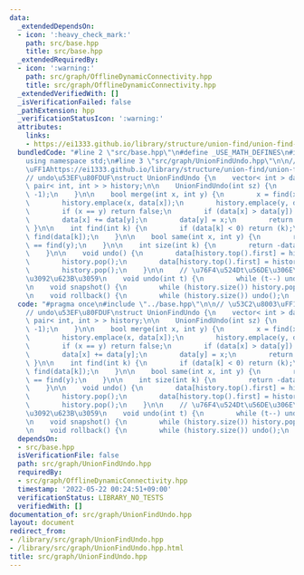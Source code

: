 ```yaml
---
data:
  _extendedDependsOn:
  - icon: ':heavy_check_mark:'
    path: src/base.hpp
    title: src/base.hpp
  _extendedRequiredBy:
  - icon: ':warning:'
    path: src/graph/OfflineDynamicConnectivity.hpp
    title: src/graph/OfflineDynamicConnectivity.hpp
  _extendedVerifiedWith: []
  _isVerificationFailed: false
  _pathExtension: hpp
  _verificationStatusIcon: ':warning:'
  attributes:
    links:
    - https://ei1333.github.io/library/structure/union-find/union-find-undo.cpp
  bundledCode: "#line 2 \"src/base.hpp\"\n#define _USE_MATH_DEFINES\n#include <bits/stdc++.h>\n\
    using namespace std;\n#line 3 \"src/graph/UnionFindUndo.hpp\"\n\n// \u53C2\u8003\
    \uFF1Ahttps://ei1333.github.io/library/structure/union-find/union-find-undo.cpp\n\
    // undo\u53EF\u80FDUF\nstruct UnionFindUndo {\n    vector< int > data;\n    stack<\
    \ pair< int, int > > history;\n\n    UnionFindUndo(int sz) {\n        data.assign(sz,\
    \ -1);\n    }\n\n    bool merge(int x, int y) {\n        x = find(x), y = find(y);\n\
    \        history.emplace(x, data[x]);\n        history.emplace(y, data[y]);\n\
    \        if (x == y) return false;\n        if (data[x] > data[y]) swap(x, y);\n\
    \        data[x] += data[y];\n        data[y] = x;\n        return true;\n   \
    \ }\n\n    int find(int k) {\n        if (data[k] < 0) return (k);\n        return\
    \ find(data[k]);\n    }\n\n    bool same(int x, int y) {\n        return find(x)\
    \ == find(y);\n    }\n\n    int size(int k) {\n        return -data[find(k)];\n\
    \    }\n\n    void undo() {\n        data[history.top().first] = history.top().second;\n\
    \        history.pop();\n        data[history.top().first] = history.top().second;\n\
    \        history.pop();\n    }\n\n    // \u76F4\u524Dt\u56DE\u306E\u64CD\u4F5C\
    \u3092\u623B\u3059\n    void undo(int t) {\n        while (t--) undo();\n    }\n\
    \n    void snapshot() {\n        while (history.size()) history.pop();\n    }\n\
    \n    void rollback() {\n        while (history.size()) undo();\n    }\n};\n"
  code: "#pragma once\n#include \"../base.hpp\"\n\n// \u53C2\u8003\uFF1Ahttps://ei1333.github.io/library/structure/union-find/union-find-undo.cpp\n\
    // undo\u53EF\u80FDUF\nstruct UnionFindUndo {\n    vector< int > data;\n    stack<\
    \ pair< int, int > > history;\n\n    UnionFindUndo(int sz) {\n        data.assign(sz,\
    \ -1);\n    }\n\n    bool merge(int x, int y) {\n        x = find(x), y = find(y);\n\
    \        history.emplace(x, data[x]);\n        history.emplace(y, data[y]);\n\
    \        if (x == y) return false;\n        if (data[x] > data[y]) swap(x, y);\n\
    \        data[x] += data[y];\n        data[y] = x;\n        return true;\n   \
    \ }\n\n    int find(int k) {\n        if (data[k] < 0) return (k);\n        return\
    \ find(data[k]);\n    }\n\n    bool same(int x, int y) {\n        return find(x)\
    \ == find(y);\n    }\n\n    int size(int k) {\n        return -data[find(k)];\n\
    \    }\n\n    void undo() {\n        data[history.top().first] = history.top().second;\n\
    \        history.pop();\n        data[history.top().first] = history.top().second;\n\
    \        history.pop();\n    }\n\n    // \u76F4\u524Dt\u56DE\u306E\u64CD\u4F5C\
    \u3092\u623B\u3059\n    void undo(int t) {\n        while (t--) undo();\n    }\n\
    \n    void snapshot() {\n        while (history.size()) history.pop();\n    }\n\
    \n    void rollback() {\n        while (history.size()) undo();\n    }\n};\n"
  dependsOn:
  - src/base.hpp
  isVerificationFile: false
  path: src/graph/UnionFindUndo.hpp
  requiredBy:
  - src/graph/OfflineDynamicConnectivity.hpp
  timestamp: '2022-05-22 00:24:51+09:00'
  verificationStatus: LIBRARY_NO_TESTS
  verifiedWith: []
documentation_of: src/graph/UnionFindUndo.hpp
layout: document
redirect_from:
- /library/src/graph/UnionFindUndo.hpp
- /library/src/graph/UnionFindUndo.hpp.html
title: src/graph/UnionFindUndo.hpp
---
```

